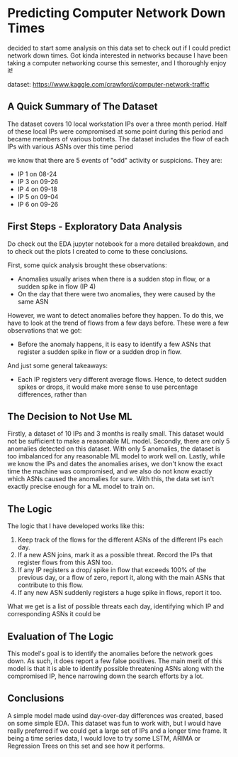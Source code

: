 # Predicting Computer Network Down Times
decided to start some analysis on this data set to check out if I could predict network down times. Got kinda interested in networks because I have been taking a computer networking course this semester, and I thoroughly enjoy it!

dataset:    https://www.kaggle.com/crawford/computer-network-traffic

## A Quick Summary of The Dataset
The dataset covers 10 local workstation IPs over a three month period. Half of these local IPs were compromised at some point during this period and became members of various botnets. The dataset includes the flow of each IPs with various ASNs over this time period

we know that there are 5 events of "odd" activity or suspicions. They are:
* IP 1 on 08-24
* IP 3 on 09-26
* IP 4 on 09-18
* IP 5 on 09-04
* IP 6 on 09-26

## First Steps - Exploratory Data Analysis
Do check out the EDA jupyter notebook for a more detailed breakdown, and to check out the plots I created to come to these conclusions. 

First, some quick analysis brought these observations:
* Anomalies usually arises when there is a sudden stop in flow, or a sudden spike in flow (IP 4)
* On the day that there were two anomalies, they were caused by the same ASN

However, we want to detect anomalies before they happen. To do this, we have to look at the trend of flows from a few days before. These were a few observations that we got:
* Before the anomaly happens, it is easy to identify a few ASNs that register a sudden spike in flow or a sudden drop in flow. 

And just some general takeaways:
* Each IP registers very different average flows. Hence, to detect sudden spikes or drops, it would make more sense to use percentage differences, rather than 

## The Decision to Not Use ML
Firstly, a dataset of 10 IPs and 3 months is really small. This dataset would not be sufficient to make a reasonable ML model. 
Secondly, there are only 5 anomalies detected on this dataset. With only 5 anomalies, the dataset is too imbalanced for any reasonable ML model to work well on.
Lastly, while we know the IPs and dates the anomalies arises, we don't know the exact time the machine was compromised, and we also do not know exactly which ASNs caused the anomalies for sure. With this, the data set isn't exactly precise enough for a ML model to train on.

## The Logic
The logic that I have developed works like this:
1. Keep track of the flows for the different ASNs of the different IPs each day.
2. If a new ASN joins, mark it as a possible threat. Record the IPs that register flows from this ASN too.
3. If any IP registers a drop/ spike in flow that exceeds 100% of the previous day, or a flow of zero, report it, along with the main ASNs that contribute to this flow.
4. If any new ASN suddenly registers a huge spike in flows, report it too.

What we get is a list of possible threats each day, identifying which IP and corresponding ASNs it could be

## Evaluation of The Logic
This model's goal is to identify the anomalies before the network goes down. As such, it does report a few false positives.
The main merit of this model is that it is able to identify possible threatening ASNs along with the compromised IP, hence narrowing down the search efforts by a lot.

## Conclusions
A simple model made usind day-over-day differences was created, based on some simple EDA. 
This dataset was fun to work with, but I would have really preferred if we could get a large set of IPs and a longer time frame. It being a time series data, I would love to try some LSTM, ARIMA or Regression Trees on this set and see how it performs. 